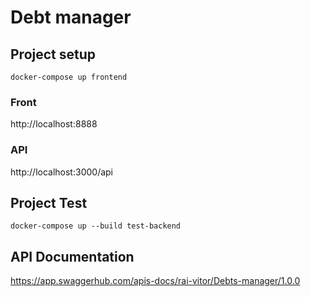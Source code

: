 # Debt manager

## Project setup

```
docker-compose up frontend
```

### Front

http://localhost:8888

### API

http://localhost:3000/api

## Project Test

```
docker-compose up --build test-backend

```

## API Documentation

https://app.swaggerhub.com/apis-docs/rai-vitor/Debts-manager/1.0.0
